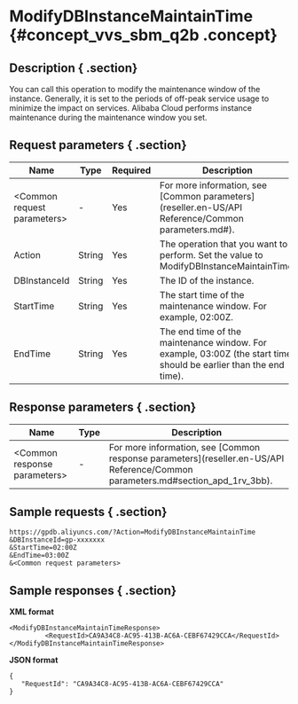 # ModifyDBInstanceMaintainTime {#concept_vvs_sbm_q2b .concept}

## Description { .section}

You can call this operation to modify the maintenance window of the instance. Generally, it is set to the periods of off-peak service usage to minimize the impact on services. Alibaba Cloud performs instance maintenance during the maintenance window you set.

## Request parameters { .section}

|Name|Type|Required|Description|
|----|----|--------|-----------|
|<Common request parameters\>|-|Yes|For more information, see [Common parameters](reseller.en-US/API Reference/Common parameters.md#).|
|Action|String|Yes|The operation that you want to perform. Set the value to ModifyDBInstanceMaintainTime.|
|DBInstanceId|String|Yes|The ID of the instance.|
|StartTime|String|Yes|The start time of the maintenance window. For example, 02:00Z.|
|EndTime|String|Yes|The end time of the maintenance window. For example, 03:00Z \(the start time should be earlier than the end time\).|

## Response parameters { .section}

|Name|Type|Description|
|----|----|-----------|
|<Common response parameters\>|-|For more information, see [Common response parameters](reseller.en-US/API Reference/Common parameters.md#section_apd_1rv_3bb).|

## Sample requests { .section}

```
https://gpdb.aliyuncs.com/?Action=ModifyDBInstanceMaintainTime
&DBInstanceId=gp-xxxxxxx
&StartTime=02:00Z
&EndTime=03:00Z
&<Common request parameters>

```

## Sample responses { .section}

**XML format**

```
<ModifyDBInstanceMaintainTimeResponse>
         <RequestId>CA9A34C8-AC95-413B-AC6A-CEBF67429CCA</RequestId>
</ModifyDBInstanceMaintainTimeResponse>
```

**JSON format**

```
{
   "RequestId": "CA9A34C8-AC95-413B-AC6A-CEBF67429CCA"
}
```

